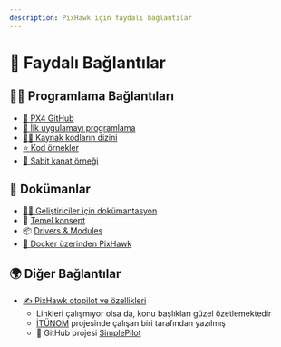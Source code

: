 ```yaml
---
description: PixHawk için faydalı bağlantılar
---
```


# 🔗 Faydalı Bağlantılar

## 👨‍💻 Programlama Bağlantıları

* [🐙 PX4 GitHub](https://github.com/PX4/Firmware)
* [🎈 İlk uygulamayı programlama](https://dev.px4.io/v1.9.0/en/apps/hello_sky.html)
* [👨‍💻 Kaynak kodların dizini](https://github.com/PX4/Firmware/tree/master/src)
* [⭐ Kod örnekler](https://github.com/PX4/Firmware/tree/master/src/examples)
* [🛫 Sabit kanat örneği](https://github.com/PX4/Firmware/tree/master/src/examples/fixedwing_control)

## 📙 Dokümanlar

* [👨‍💻 Geliştiriciler için dokümantasyon](https://dev.px4.io/master/en/)
* 🧱 [Temel konsept](https://docs.px4.io/master/en/getting_started/px4_basic_concepts.html)
* 📦 [Drivers & Modules](https://dev.px4.io/master/en/middleware/modules_main.html)
* [🐳 Docker üzerinden PixHawk](https://dev.px4.io/master/en/test_and_ci/docker.html)

## 🌍 Diğer Bağlantılar

* [✍ PixHawk otopilot ve özellikleri](https://mozanunal.com/2016/09/pixhawk-otopilot-ve-ozellikleri/)
  * Linkleri çalışmıyor olsa da, konu başlıkları güzel özetlemektedir
  * [İTÜNOM](https://mozanunal.com/2016/01/itunom-takm/) projesinde çalışan biri tarafından yazılmış
  * 🐙 GitHub projesi [SimplePilot](https://github.com/mozanunal/SimplePilot)



